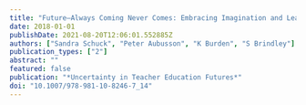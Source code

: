 ```yaml
---
title: "Future—Always Coming Never Comes: Embracing Imagination and Learning from Uncertainty"
date: 2018-01-01
publishDate: 2021-08-20T12:06:01.552885Z
authors: ["Sandra Schuck", "Peter Aubusson", "K Burden", "S Brindley"]
publication_types: ["2"]
abstract: ""
featured: false
publication: "*Uncertainty in Teacher Education Futures*"
doi: "10.1007/978-981-10-8246-7_14"
---
```


